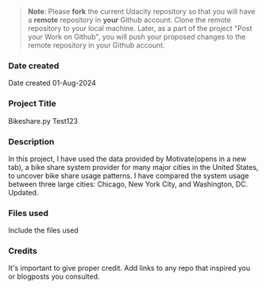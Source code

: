 >**Note**: Please **fork** the current Udacity repository so that you will have a **remote** repository in **your** Github account. Clone the remote repository to your local machine. Later, as a part of the project "Post your Work on Github", you will push your proposed changes to the remote repository in your Github account.

### Date created
Date created 01-Aug-2024

### Project Title
Bikeshare.py
Test123

### Description
In this project, I have used the data provided by Motivate(opens in a new tab), a bike share system provider for many major cities in the United States, to uncover bike share usage patterns. I have compared the system usage between three large cities: Chicago, New York City, and Washington, DC. Updated.

### Files used
Include the files used

### Credits
It's important to give proper credit. Add links to any repo that inspired you or blogposts you consulted.

